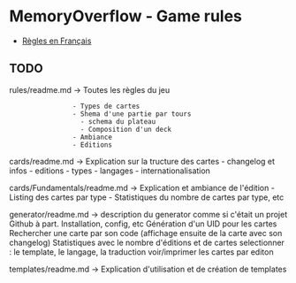 # MemoryOverflow - Game rules

* [Règles en Français](https://github.com/XavierBoubert/MemoryOverflow/blob/master/rules/README-fr_FR.md)


## TODO

rules/readme.md -> Toutes les règles du jeu

                    - Types de cartes
                    - Shema d'une partie par tours
                      - schema du plateau
                      - Composition d'un deck
                    - Ambiance
                    - Editions

cards/readme.md -> Explication sur la tructure des cartes
                   - changelog et infos
                   - editions
                   - types
                   - langages
                   - internationalisation


cards/Fundamentals/readme.md -> Explication et ambiance de l'édition
                                - Listing des cartes par type
                                - Statistiques du nombre de cartes par type, etc

generator/readme.md -> description du generator comme si c'était un projet Github à part. Installation, config, etc
                       Génération d'un UID pour les cartes
                       Rechercher une carte par son code (affichage ensuite de la carte avec son changelog)
                       Statistiques avec le nombre d'éditions et de cartes
                       selectionner : le template, le langage, la traduction
                          voir/imprimer les cartes par editon

templates/readme.md -> Explication d'utilisation et de création de templates

